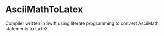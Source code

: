 # AsciiMathToLatex
Compiler written in Swift using literate programming to convert AsciiMath statements to LaTeX.
